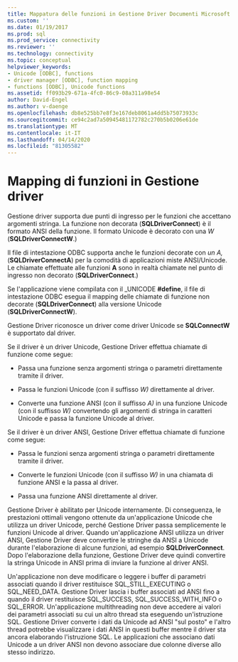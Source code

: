 ```yaml
---
title: Mappatura delle funzioni in Gestione Driver Documenti Microsoft
ms.custom: ''
ms.date: 01/19/2017
ms.prod: sql
ms.prod_service: connectivity
ms.reviewer: ''
ms.technology: connectivity
ms.topic: conceptual
helpviewer_keywords:
- Unicode [ODBC], functions
- driver manager [ODBC], function mapping
- functions [ODBC], Unicode functions
ms.assetid: ff093b29-671a-4fc0-86c9-08a311a98e54
author: David-Engel
ms.author: v-daenge
ms.openlocfilehash: db8e525bb7e8f3e167deb8061a4dd5b75073933c
ms.sourcegitcommit: ce94c2ad7a50945481172782c270b5b0206e61de
ms.translationtype: MT
ms.contentlocale: it-IT
ms.lasthandoff: 04/14/2020
ms.locfileid: "81305582"
---
```

# <a name="function-mapping-in-the-driver-manager"></a>Mapping di funzioni in Gestione driver
Gestione driver supporta due punti di ingresso per le funzioni che accettano argomenti stringa. La funzione non decorata (**SQLDriverConnect**) è il formato ANSI della funzione. Il formato Unicode è decorato con una *W* (**SQLDriverConnectW**.)  
  
 Il file di intestazione ODBC supporta anche le funzioni decorate con *un A,* (**SQLDriverConnectA**) per la comodità di applicazioni miste ANSI/Unicode. Le chiamate effettuate alle funzioni **A** sono in realtà chiamate nel punto di ingresso non decorato (**SQLDriverConnect**.)  
  
 Se l'applicazione viene compilata con il _UNICODE **#define**, il file di intestazione ODBC esegua il mapping delle chiamate di funzione non decorate (**SQLDriverConnect**) alla versione Unicode (**SQLDriverConnectW**).  
  
 Gestione Driver riconosce un driver come driver Unicode se **SQLConnectW** è supportato dal driver.  
  
 Se il driver è un driver Unicode, Gestione Driver effettua chiamate di funzione come segue:  
  
-   Passa una funzione senza argomenti stringa o parametri direttamente tramite il driver.  
  
-   Passa le funzioni Unicode (con il suffisso *W)* direttamente al driver.  
  
-   Converte una funzione ANSI (con il suffisso *A)* in una funzione Unicode (con il suffisso *W)* convertendo gli argomenti di stringa in caratteri Unicode e passa la funzione Unicode al driver.  
  
 Se il driver è un driver ANSI, Gestione Driver effettua chiamate di funzione come segue:  
  
-   Passa le funzioni senza argomenti stringa o parametri direttamente tramite il driver.  
  
-   Converte le funzioni Unicode (con il suffisso *W)* in una chiamata di funzione ANSI e la passa al driver.  
  
-   Passa una funzione ANSI direttamente al driver.  
  
 Gestione Driver è abilitato per Unicode internamente. Di conseguenza, le prestazioni ottimali vengono ottenute da un'applicazione Unicode che utilizza un driver Unicode, perché Gestione Driver passa semplicemente le funzioni Unicode al driver. Quando un'applicazione ANSI utilizza un driver ANSI, Gestione Driver deve convertire le stringhe da ANSI a Unicode durante l'elaborazione di alcune funzioni, ad esempio **SQLDriverConnect**. Dopo l'elaborazione della funzione, Gestione Driver deve quindi convertire la stringa Unicode in ANSI prima di inviare la funzione al driver ANSI.  
  
 Un'applicazione non deve modificare o leggere i buffer di parametri associati quando il driver restituisce SQL_STILL_EXECUTING o SQL_NEED_DATA. Gestione Driver lascia i buffer associati ad ANSI fino a quando il driver restituisce SQL_SUCCESS, SQL_SUCCESS_WITH_INFO o SQL_ERROR. Un'applicazione multithreading non deve accedere ai valori dei parametri associati su cui un altro thread sta eseguendo un'istruzione SQL. Gestione Driver converte i dati da Unicode ad ANSI "sul posto" e l'altro thread potrebbe visualizzare i dati ANSI in questi buffer mentre il driver sta ancora elaborando l'istruzione SQL. Le applicazioni che associano dati Unicode a un driver ANSI non devono associare due colonne diverse allo stesso indirizzo.
